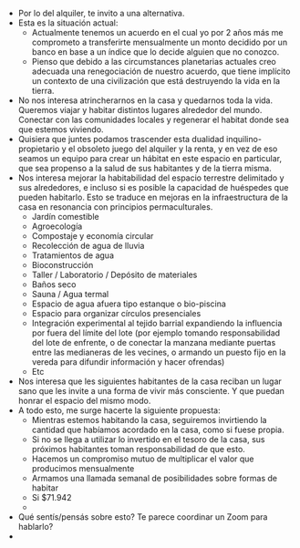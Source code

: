 - Por lo del alquiler, te invito a una alternativa.
- Esta es la situación actual:
	- Actualmente tenemos un acuerdo en el cual yo por 2 años más me comprometo a transferirte mensualmente un monto decidido por un banco en base a un índice que lo decide alguien que no conozco.
	- Pienso que debido a las circumstances planetarias actuales creo adecuada una renegociación de nuestro acuerdo, que tiene implícito un contexto de una civilización que está destruyendo la vida en la tierra.
- No nos interesa atrincherarnos en la casa y quedarnos toda la vida. Queremos viajar y habitar distintos lugares alrededor del mundo. Conectar con las comunidades locales y regenerar el habitat donde sea que estemos viviendo.
- Quisiera que juntes podamos trascender esta dualidad inquilino-propietario y el obsoleto juego del alquiler y la renta, y en vez de eso seamos un equipo para crear un hábitat en este espacio en particular, que sea propenso a la salud de sus habitantes y de la tierra misma.
- Nos interesa mejorar la habitabilidad del espacio terrestre delimitado y sus alrededores, e incluso si es posible la capacidad de huéspedes que pueden habitarlo. Esto se traduce en mejoras en la infraestructura de la casa en resonancia con principios permaculturales.
	- Jardín comestible
	- Agroecología
	- Compostaje y economía circular
	- Recolección de agua de lluvia
	- Tratamientos de agua
	- Bioconstrucción
	- Taller / Laboratorio / Depósito de materiales
	- Baños seco
	- Sauna / Agua termal
	- Espacio de agua afuera tipo estanque o bio-piscina
	- Espacio para organizar círculos presenciales
	- Integración experimental al tejido barrial expandiendo la influencia por fuera del límite del lote (por ejemplo tomando responsabilidad del lote de enfrente, o de conectar la manzana mediante puertas entre las medianeras de les vecines, o armando un puesto fijo en la vereda para difundir información y hacer ofrendas)
	- Etc
- Nos interesa que les siguientes habitantes de la casa reciban un lugar sano que les invite a una forma de vivir más consciente. Y que puedan honrar el espacio del mismo modo.
- A todo esto, me surge hacerte la siguiente propuesta:
	- Mientras estemos habitando la casa, seguiremos invirtiendo la cantidad que habíamos acordado en la casa, como si fuese propia.
	- Si no se llega a utilizar lo invertido en el tesoro de la casa, sus próximos habitantes toman responsabilidad de que esto.
	- Hacemos un compromiso mutuo de multiplicar el valor que producimos mensualmente
	- Armamos una llamada semanal de posibilidades sobre formas de habitar
	- Si $71.942
	-
- Qué sentís/pensás sobre esto? Te parece coordinar un Zoom para hablarlo?
-
